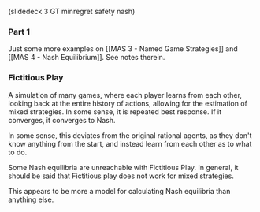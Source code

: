 (slidedeck 3 GT minregret safety nash)

### Part 1
Just some more examples on [[MAS 3 - Named Game Strategies]] and [[MAS 4 - Nash Equilibrium]].
See notes therein.

### Fictitious Play
A simulation of many games, where each player learns from each other, looking back at the entire history of actions, allowing for the estimation of mixed strategies. In some sense, it is repeated best response. If it converges, it converges to Nash.

In some sense, this deviates from the original rational agents, as they don't know anything from the start, and instead learn from each other as to what to do.

Some Nash equilibria are unreachable with Fictitious Play. In general, it should be said that Fictitious play does not work for mixed strategies.

This appears to be more a model for calculating Nash equilibria than anything else.
